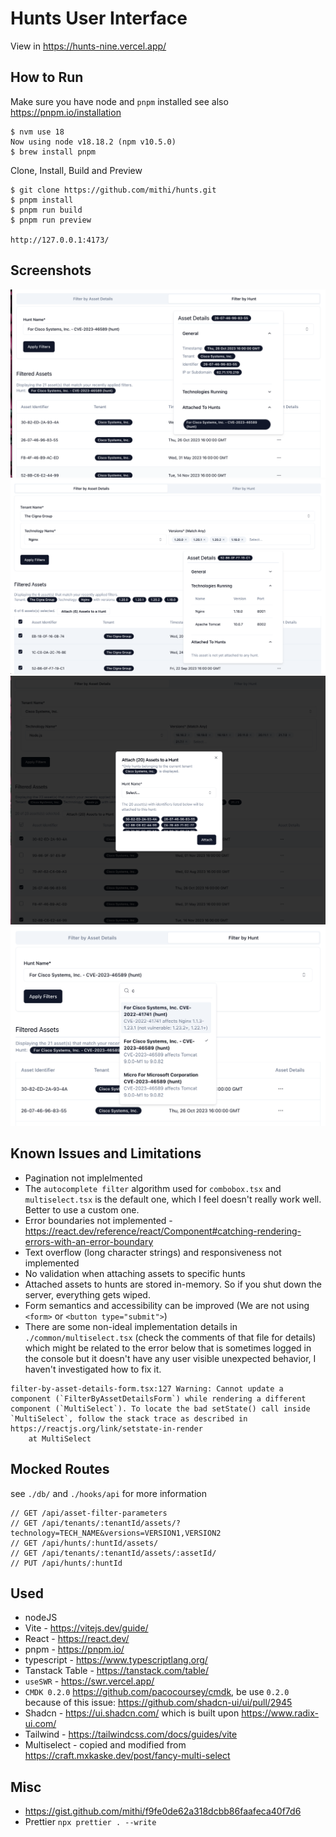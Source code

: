 # Hunts User Interface

View in https://hunts-nine.vercel.app/

## How to Run

Make sure you have node and `pnpm` installed see also https://pnpm.io/installation

```
$ nvm use 18
Now using node v18.18.2 (npm v10.5.0)
$ brew install pnpm
```

Clone, Install, Build and Preview

```
$ git clone https://github.com/mithi/hunts.git
$ pnpm install
$ pnpm run build
$ pnpm run preview

http://127.0.0.1:4173/

```

## Screenshots

![](./screenshots/x-asset-details-popover-2.png)
![](./screenshots/x-asset-details-popover.png)
![](./screenshots/x-attach-to-hunt-modal.png)
![](./screenshots/x-autocomplete-hunt.png)

## Known Issues and Limitations

- Pagination not implelmented
- The `autocomplete filter` algorithm used for `combobox.tsx` and `multiselect.tsx` is the default one, which I feel doesn't really work well. Better to use a custom one.
- Error boundaries not implemented - https://react.dev/reference/react/Component#catching-rendering-errors-with-an-error-boundary
- Text overflow (long character strings) and responsiveness not implemented
- No validation when attaching assets to specific hunts
- Attached assets to hunts are stored in-memory. So if you shut down the server, everything gets wiped.
- Form semantics and accessibility can be improved (We are not using `<form>` or `<button type="submit">`)
- There are some non-ideal implementation details in `./common/multiselect.tsx` (check the comments of that file for details) which might be related to the error below that is sometimes logged in the console but it doesn't have any user visible unexpected behavior, I haven't investigated how to fix it.

```
filter-by-asset-details-form.tsx:127 Warning: Cannot update a component (`FilterByAssetDetailsForm`) while rendering a different component (`MultiSelect`). To locate the bad setState() call inside `MultiSelect`, follow the stack trace as described in https://reactjs.org/link/setstate-in-render
    at MultiSelect
```

## Mocked Routes

see `./db/` and `./hooks/api` for more information

```
// GET /api/asset-filter-parameters
// GET /api/tenants/:tenantId/assets/?technology=TECH_NAME&versions=VERSION1,VERSION2
// GET /api/hunts/:huntId/assets/
// GET /api/tenants/:tenantId/assets/:assetId/
// PUT /api/hunts/:huntId
```

## Used

- nodeJS
- Vite - https://vitejs.dev/guide/
- React - https://react.dev/
- pnpm - https://pnpm.io/
- typescript - https://www.typescriptlang.org/
- Tanstack Table - https://tanstack.com/table/
- `useSWR` - https://swr.vercel.app/
- `CMDK 0.2.0` https://github.com/pacocoursey/cmdk, be use `0.2.0` because of this issue: https://github.com/shadcn-ui/ui/pull/2945
- Shadcn - https://ui.shadcn.com/ which is built upon https://www.radix-ui.com/
- Tailwind - https://tailwindcss.com/docs/guides/vite
- Multiselect - copied and modified from https://craft.mxkaske.dev/post/fancy-multi-select

## Misc

- https://gist.github.com/mithi/f9fe0de62a318dcbb86faafeca40f7d6
- Prettier `npx prettier . --write`
